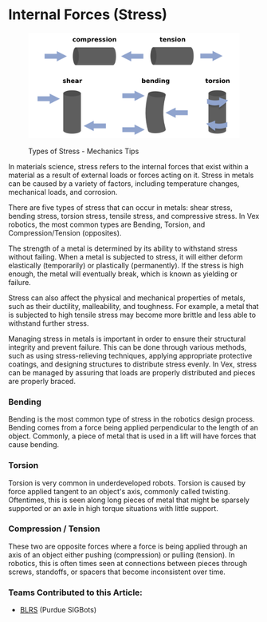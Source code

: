 # Internal Forces (Stress)

<figure><img src="../../.gitbook/assets/Stress Types.png" alt=""><figcaption><p>Types of Stress - Mechanics Tips</p></figcaption></figure>

In materials science, stress refers to the internal forces that exist within a material as a result of external loads or forces acting on it. Stress in metals can be caused by a variety of factors, including temperature changes, mechanical loads, and corrosion.

There are five types of stress that can occur in metals: shear stress, bending stress, torsion stress, tensile stress, and compressive stress. In Vex robotics, the most common types are Bending, Torsion, and Compression/Tension (opposites).

The strength of a metal is determined by its ability to withstand stress without failing. When a metal is subjected to stress, it will either deform elastically (temporarily) or plastically (permanently). If the stress is high enough, the metal will eventually break, which is known as yielding or failure.

Stress can also affect the physical and mechanical properties of metals, such as their ductility, malleability, and toughness. For example, a metal that is subjected to high tensile stress may become more brittle and less able to withstand further stress.

Managing stress in metals is important in order to ensure their structural integrity and prevent failure. This can be done through various methods, such as using stress-relieving techniques, applying appropriate protective coatings, and designing structures to distribute stress evenly. In Vex, stress can be managed by assuring that loads are properly distributed and pieces are properly braced.

### Bending

Bending is the most common type of stress in the robotics design process. Bending comes from a force being applied perpendicular to the length of an object. Commonly, a piece of metal that is used in a lift will have forces that cause bending.

### Torsion

Torsion is very common in underdeveloped robots. Torsion is caused by force applied tangent to an object's axis, commonly called twisting. Oftentimes, this is seen along long pieces of metal that might be sparsely supported or an axle in high torque situations with little support.&#x20;

### Compression / Tension

These two are opposite forces where a force is being applied through an axis of an object either pushing (compression) or pulling (tension). In robotics, this is often times seen at connections between pieces through screws, standoffs, or spacers that become inconsistent over time.&#x20;

### Teams Contributed to this Article:

* [BLRS](https://purduesigbots.com/) (Purdue SIGBots)
